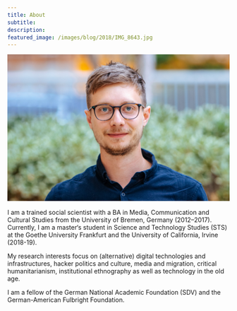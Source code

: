```yaml
---
title: About
subtitle:
description:
featured_image: /images/blog/2018/IMG_8643.jpg
---
```

![](/images/tim/portrait.jpg)

I am a trained social scientist with a BA in Media, Communication and Cultural Studies from the University of Bremen, Germany (2012–2017). Currently, I am a master‘s student in Science and Technology Studies (STS) at the Goethe University Frankfurt and the University of California, Irvine (2018-19). 

My research interests focus on (alternative) digital technologies and infrastructures, hacker politics and culture, media and migration, critical humanitarianism, institutional ethnography as well as technology in the old age.

I am a fellow of the German National Academic Foundation (SDV) and the German-American Fulbright Foundation.
